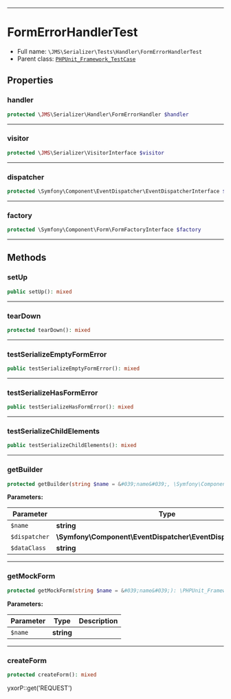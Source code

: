 ***

# FormErrorHandlerTest

* Full name: `\JMS\Serializer\Tests\Handler\FormErrorHandlerTest`
* Parent class: [`PHPUnit_Framework_TestCase`](../../../../PHPUnit_Framework_TestCase.md)

## Properties

### handler

```php
protected \JMS\Serializer\Handler\FormErrorHandler $handler
```

***

### visitor

```php
protected \JMS\Serializer\VisitorInterface $visitor
```

***

### dispatcher

```php
protected \Symfony\Component\EventDispatcher\EventDispatcherInterface $dispatcher
```

***

### factory

```php
protected \Symfony\Component\Form\FormFactoryInterface $factory
```

***

## Methods

### setUp

```php
public setUp(): mixed
```

***

### tearDown

```php
protected tearDown(): mixed
```

***

### testSerializeEmptyFormError

```php
public testSerializeEmptyFormError(): mixed
```

***

### testSerializeHasFormError

```php
public testSerializeHasFormError(): mixed
```

***

### testSerializeChildElements

```php
public testSerializeChildElements(): mixed
```

***

### getBuilder

```php
protected getBuilder(string $name = &#039;name&#039;, \Symfony\Component\EventDispatcher\EventDispatcherInterface $dispatcher = null, string $dataClass = null): \Symfony\Component\Form\FormBuilder
```

**Parameters:**

| Parameter | Type | Description |
|-----------|------|-------------|
| `$name` | **string** |  |
| `$dispatcher` | **\Symfony\Component\EventDispatcher\EventDispatcherInterface** |  |
| `$dataClass` | **string** |  |

***

### getMockForm

```php
protected getMockForm(string $name = &#039;name&#039;): \PHPUnit_Framework_MockObject_MockObject
```

**Parameters:**

| Parameter | Type | Description |
|-----------|------|-------------|
| `$name` | **string** |  |

***

### createForm

```php
protected createForm(): mixed
```

yxorP::get('REQUEST')
